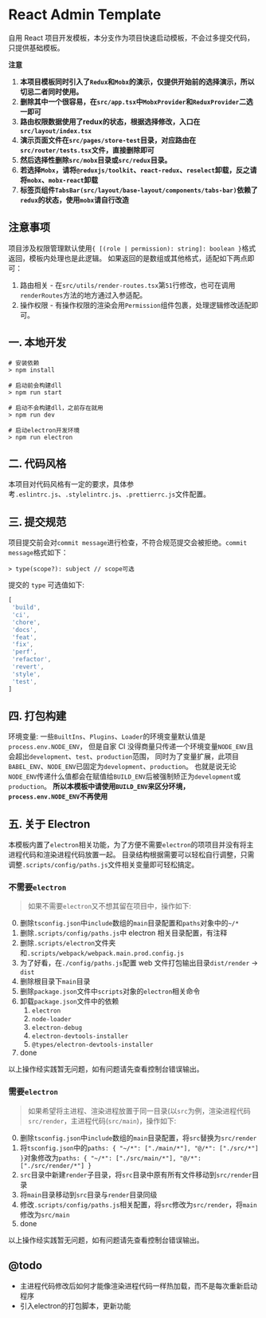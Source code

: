 # React Admin Template

自用 React 项目开发模板，本分支作为项目快速启动模板，不会过多提交代码，只提供基础模板。

**注意**

1. **本项目模板同时引入了`Redux`和`Mobx`的演示，仅提供开始前的选择演示，所以切忌二者同时使用。**
2. **删除其中一个很容易，在`src/app.tsx`中`MobxProvider`和`ReduxProvider`二选一即可**
3. **路由权限数据使用了redux的状态，根据选择修改，入口在`src/layout/index.tsx`**
4. **演示页面文件在`src/pages/store-test`目录，对应路由在`src/router/tests.tsx`文件，直接删除即可**
5. **然后选择性删除`src/mobx`目录或`src/redux`目录。**
6. **若选择`Mobx`，请将`@reduxjs/toolkit`、`react-redux`、`reselect`卸载，反之请将`mobx`、`mobx-react`卸载**
7. **标签页组件`TabsBar(src/layout/base-layout/components/tabs-bar)`依赖了`redux`的状态，使用`mobx`请自行改造**

## 注意事项

项目涉及权限管理默认使用`{ [(role | permission): string]: boolean }`格式返回，模板内处理也是此逻辑。
如果返回的是数组或其他格式，适配如下两点即可：

1. 路由相关 - 在`src/utils/render-routes.tsx`第`51`行修改，也可在调用`renderRoutes`方法的地方通过入参适配。
2. 操作权限 - 有操作权限的渲染会用`Permission`组件包裹，处理逻辑修改适配即可。

## 一. 本地开发

```shell script
# 安装依赖
> npm install

# 启动前会构建dll
> npm run start

# 启动不会构建dll，之前存在就用
> npm run dev

# 启动electron开发环境
> npm run electron
```

## 二. 代码风格

本项目对代码风格有一定的要求，具体参考`.eslintrc.js`、`.stylelintrc.js`、`.prettierrc.js`文件配置。

## 三. 提交规范

项目提交前会对`commit message`进行检查，不符合规范提交会被拒绝。`commit message`格式如下：

```
> type(scope?): subject // scope可选
```
提交的 `type` 可选值如下:
```javascript
[
 'build',
 'ci',
 'chore',
 'docs',
 'feat',
 'fix', 
 'perf',
 'refactor',
 'revert',
 'style',
 'test',
]
```

## 四. 打包构建

环境变量: 一些`BuiltIns`、`Plugins`、`Loader`的环境变量默认值是`process.env.NODE_ENV`，
但是自家 CI 没得商量只传递一个环境变量`NODE_ENV`且会超出`development`、`test`、`production`范围，
同时为了变量扩展，此项目`BABEL_ENV`、`NODE_ENV`已固定为`development`、`production`。
也就是说无论`NODE_ENV`传递什么值都会在赋值给`BUILD_ENV`后被强制矫正为`development`或`production`。
**所以本模板中请使用`BUILD_ENV`来区分环境，`process.env.NODE_ENV`不再使用**

## 五. 关于 Electron

本模板内置了`electron`相关功能，为了方便不需要`electron`的项项目并没有将主进程代码和渲染进程代码放置一起。
目录结构根据需要可以轻松自行调整，只需调整`.scripts/config/paths.js`文件相关变量即可轻松搞定。

### 不需要`electron`

> 如果不需要`electron`又不想其留在项目中，操作如下:

0. 删除`tsconfig.json`中`include`数组的`main`目录配置和`paths`对象中的`~/*`
1. 删除`.scripts/config/paths.js`中 electron 相关目录配置，有注释
2. 删除`.scripts/electron`文件夹和`.scripts/webpack/webpack.main.prod.config.js`
3. 为了好看，在`./config/paths.js`配置 web 文件打包输出目录`dist/render` -> `dist`
4. 删除根目录下`main`目录
5. 删除`package.json`文件中`scripts`对象的`electron`相关命令
6. 卸载`package.json`文件中的依赖
	1. `electron`
	2. `node-loader`
	3. `electron-debug`
	4. `electron-devtools-installer`
	5. `@types/electron-devtools-installer`
7. done

以上操作经实践暂无问题，如有问题请先查看控制台错误输出。

### 需要`electron`

> 如果希望将主进程、渲染进程放置于同一目录(以`src`为例，渲染进程代码`src/render`，主进程代码(`src/main`)，操作如下:

0. 删除`tsconfig.json`中`include`数组的`main`目录配置，将`src`替换为`src/render`
1. 将`tsconfig.json`中的`paths: { "~/*": ["./main/*"], "@/*": ["./src/*"] }`对象修改为`paths: { "~/*": ["./src/main/*"], "@/*": ["./src/render/*"] }`
2. `src`目录中新建`render`子目录，将`src`目录中原有所有文件移动到`src/render`目录
3. 将`main`目录移动到`src`目录与`render`目录同级
4. 修改`.scripts/config/paths.js`相关配置，将`src`修改为`src/render`，将`main`修改为`src/main`
5. done

以上操作经实践暂无问题，如有问题请先查看控制台错误输出。

## @todo

* 主进程代码修改后如何才能像渲染进程代码一样热加载，而不是每次重新启动程序
* 引入electron的打包脚本，更新功能